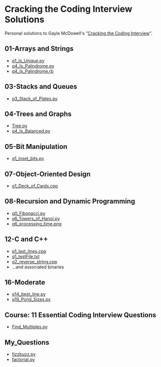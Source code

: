 # Cracking the Coding Interview Solutions

Personal solutions to Gayle McDowell's "[Cracking the Coding Interview](https://www.amazon.com/Cracking-Coding-Interview-Programming-Questions/dp/098478280X)".

## 01-Arrays and Strings

- [q1_Is_Unique.py](https://github.com/t-eckert/ctci_solutions/blob/master/01-Arrays%20and%20Strings/q1_Is_Unique.py)
- [q4_Is_Palindrome.py](https://github.com/t-eckert/ctci_solutions/blob/master/01-Arrays%20and%20Strings/q4_Is_Palindrome.py)
- [q4_Is_Palindrome.rb](https://github.com/t-eckert/ctci_solutions/blob/master/01-Arrays%20and%20Strings/q4_Is_Palindrome.rb)

## 03-Stacks and Queues

- [q3_Stack_of_Plates.py](https://github.com/t-eckert/ctci_solutions/blob/master/03-Stacks%20and%20Queues/q3_Stack_of_Plates.py)

## 04-Trees and Graphs

- [Tree.py](https://github.com/t-eckert/ctci_solutions/blob/master/04-Trees%20and%20Graphs/Tree.py)
- [q4_Is_Balanced.py](https://github.com/t-eckert/ctci_solutions/blob/master/04-Trees%20and%20Graphs/q4_Is_Balanced.py)

## 05-Bit Manipulation

- [q1_inset_bits.py](https://github.com/t-eckert/ctci_solutions/blob/master/05-Bit%20Manipulation/q1_inset_bits.py)

## 07-Object-Oriented Design

- [q1_Deck_of_Cards.cpp](https://github.com/t-eckert/ctci_solutions/blob/master/07-Object-Oriented%20Design/q1_Deck_of_Cards.cpp)

## 08-Recursion and Dynamic Programming

- [q0_Fibonacci.py](https://github.com/t-eckert/ctci_solutions/blob/master/08-Recursion%20and%20Dynamic%20Programming/q0_Fibonacci.py)
- [q6_Towers_of_Hanoi.py](https://github.com/t-eckert/ctci_solutions/blob/master/08-Recursion%20and%20Dynamic%20Programming/q6_Towers_of_Hanoi.py)
- [q6_processing_time.png](https://github.com/t-eckert/ctci_solutions/blob/master/08-Recursion%20and%20Dynamic%20Programming/q6_processing_time.png)

## 12-C and C++

- [q1_last_lines.cpp](https://github.com/t-eckert/ctci_solutions/blob/master/12-C%20and%20C++/q1_last_lines.cpp)
- [q1_testFile.txt](https://github.com/t-eckert/ctci_solutions/blob/master/12-C%20and%20C++/q1_testFile.txt)
- [q2_reverse_string.cpp](https://github.com/t-eckert/ctci_solutions/blob/master/12-C%20and%20C++/q1_reverse_string.cpp)
- ...and associated binaries

## 16-Moderate

- [q14_best_line.py](https://github.com/t-eckert/ctci_solutions/blob/master/16-Moderate/q14_best_line.py)
- [q19_Pond_Sizes.py](https://github.com/t-eckert/ctci_solutions/blob/master/16-Moderate/q19_Pond_Sizes.py)

## Course: 11 Essential Coding Interview Questions

- [Find_Multiples.py](https://github.com/t-eckert/ctci_solutions/blob/master/Course:%2011%20Essential%20Coding%20Interview%20Questions/Find_Multiples.py)

## My_Questions

- [fizzbuzz.py](https://github.com/t-eckert/ctci_solutions/blob/master/My_Questions/fizzbuzz.py)
- [factorial.py](https://github.com/t-eckert/ctci_solutions/blob/master/My_Questions/factorial.py)